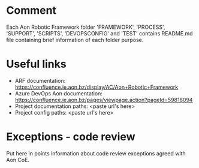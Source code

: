 # Comment
Each Aon Robotic Framework folder 'FRAMEWORK', 'PROCESS', 'SUPPORT', 'SCRIPTS', 'DEVOPSCONFIG' and 'TEST' contains README.md file containing brief information of each folder purpose.

# Useful links
- ARF documentation: https://confluence.ie.aon.bz/display/AC/Aon+Robotic+Framework
- Azure DevOps Aon documentation: https://confluence.ie.aon.bz/pages/viewpage.action?pageId=59818094
- Project documentation paths: <paste url's here>
- Project config paths: <paste url's here>

# Exceptions - code review
Put here in points information about code review exceptions agreed with Aon CoE.